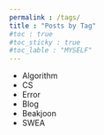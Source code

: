```yaml
---
permalink : /tags/
title : "Posts by Tag"
#toc : true
#toc_sticky : true
#toc_lable : "MYSELF"
---
```


- Algorithm
- CS
- Error
- Blog
- Beakjoon
- SWEA